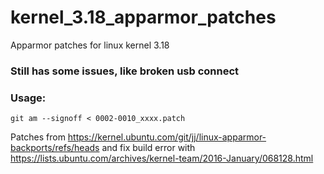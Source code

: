 # kernel_3.18_apparmor_patches
Apparmor patches for linux kernel 3.18

### Still has some issues, like broken usb connect

### Usage:

```
git am --signoff < 0002-0010_xxxx.patch
```

Patches from https://kernel.ubuntu.com/git/jj/linux-apparmor-backports/refs/heads and fix build error with https://lists.ubuntu.com/archives/kernel-team/2016-January/068128.html
